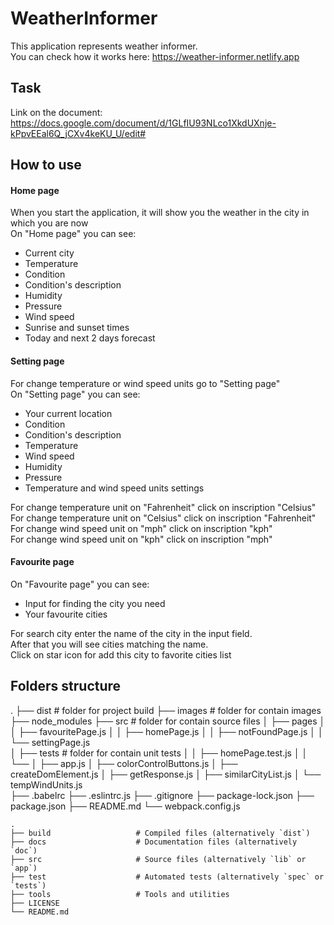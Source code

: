 # WeatherInformer

This application represents weather informer. \
You can check how it works here: https://weather-informer.netlify.app

## Task

Link on the document: https://docs.google.com/document/d/1GLfIU93NLco1XkdUXnje-kPpvEEal6Q_jCXv4keKU_U/edit#

## How to use

#### Home page
When you start the application, it will show you the weather in the city in which you are now\
On "Home page" you can see:
* Current city
* Temperature
* Condition
* Condition's description
* Humidity
* Pressure
* Wind speed
* Sunrise and sunset times
* Today and next 2 days forecast 

#### Setting page
For change temperature or wind speed units go to "Setting page" \
On "Setting page" you can see:
* Your current location
* Condition
* Condition's description
* Temperature
* Wind speed
* Humidity
* Pressure
* Temperature and wind speed units settings 

For change temperature unit on "Fahrenheit" click on inscription "Celsius" \
For change temperature unit on "Celsius" click on inscription "Fahrenheit" \
For change wind speed unit on "mph" click on inscription "kph" \
For change wind speed unit on "kph" click on inscription "mph" 

#### Favourite page
On "Favourite page" you can see:
* Input for finding the city you need
* Your favourite cities

For search city enter the name of the city in the input field. \
After that you will see cities matching the name. \
Click on star icon for add this city to favorite cities list

## Folders structure
.
    ├── dist                           # folder for project build
    ├── images                         # folder for contain images
    ├── node_modules
    ├── src                            # folder for contain source files
    │   ├── pages
    │   │   ├── favouritePage.js
    │   │   ├── homePage.js
    │   │   ├── notFoundPage.js
    │   │   └── settingPage.js                       
    │   ├── tests                      # folder for contain unit tests 
    │   │   ├── homePage.test.js
    │   │   └──
    │   ├── app.js
    │   ├── colorControlButtons.js
    │   ├── createDomElement.js
    │   ├── getResponse.js
    │   ├── similarCityList.js
    │   └── tempWindUnits.js                     
    ├── .babelrc
    ├── .eslintrc.js
    ├── .gitignore
    ├── package-lock.json
    ├── package.json
    ├── README.md
    └── webpack.config.js


    
    .
    ├── build                   # Compiled files (alternatively `dist`)
    ├── docs                    # Documentation files (alternatively `doc`)
    ├── src                     # Source files (alternatively `lib` or `app`)
    ├── test                    # Automated tests (alternatively `spec` or `tests`)
    ├── tools                   # Tools and utilities
    ├── LICENSE
    └── README.md
